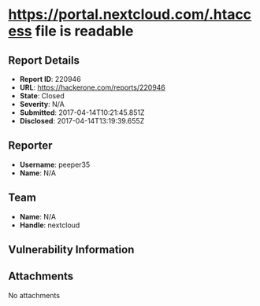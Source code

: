 # https://portal.nextcloud.com/.htaccess file is readable

## Report Details
- **Report ID**: 220946
- **URL**: https://hackerone.com/reports/220946
- **State**: Closed
- **Severity**: N/A
- **Submitted**: 2017-04-14T10:21:45.851Z
- **Disclosed**: 2017-04-14T13:19:39.655Z

## Reporter
- **Username**: peeper35
- **Name**: N/A

## Team
- **Name**: N/A
- **Handle**: nextcloud

## Vulnerability Information


## Attachments
No attachments
